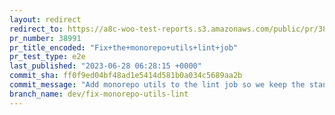 ```yaml
---
layout: redirect
redirect_to: https://a8c-woo-test-reports.s3.amazonaws.com/public/pr/38991/e2e/index.html
pr_number: 38991
pr_title_encoded: "Fix+the+monorepo+utils+lint+job"
pr_test_type: e2e
last_published: "2023-06-28 06:28:15 +0000"
commit_sha: ff0f9ed04bf48ad1e5414d581b0a034c5689aa2b
commit_message: "Add monorepo utils to the lint job so we keep the standard correct."
branch_name: dev/fix-monorepo-utils-lint
---
```

